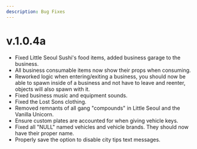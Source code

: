 ```yaml
---
description: Bug Fixes
---
```


# v.1.0.4a

* Fixed Little Seoul Sushi's food items, added business garage to the business.
* All business consumable items now show their props when consuming.
* Reworked logic when entering/exiting a business, you should now be able to spawn inside of a business and not have to leave and reenter, objects will also spawn with it.&#x20;
* Fixed business music and equipment sounds.
* Fixed the Lost Sons clothing.
* Removed remnants of all gang "compounds" in Little Seoul and the Vanilla Unicorn.
* Ensure custom plates are accounted for when giving vehicle keys.
* Fixed all "NULL" named vehicles and vehicle brands. They should now have their proper name.
* Properly save the option to disable city tips text messages.
